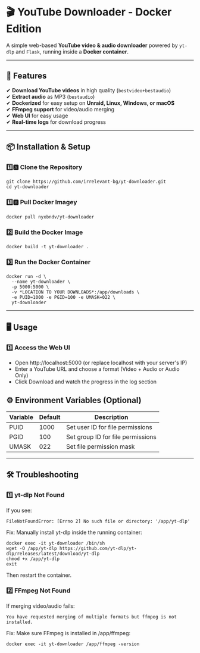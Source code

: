 # 🎬 YouTube Downloader - Docker Edition

A simple web-based **YouTube video & audio downloader** powered by `yt-dlp` and `Flask`, running inside a **Docker container**.

---

## 🚀 Features
✔ **Download YouTube videos** in high quality (`bestvideo+bestaudio`)  
✔ **Extract audio** as MP3 (`bestaudio`)  
✔ **Dockerized** for easy setup on **Unraid, Linux, Windows, or macOS**  
✔ **FFmpeg support** for video/audio merging  
✔ **Web UI** for easy usage  
✔ **Real-time logs** for download progress  

---

## 📦 Installation & Setup


### **1️⃣🅰️ Clone the Repository**

````
git clone https://github.com/irrelevant-bg/yt-downloader.git
cd yt-downloader
````
### **1️⃣🅱️ Pull Docker Imagey**

````
docker pull nyxbndv/yt-downloader
````


### 2️⃣ Build the Docker Image

````
docker build -t yt-downloader .
````

### 3️⃣ Run the Docker Container
```
docker run -d \
  --name yt-downloader \
  -p 5000:5000 \
  -v *LOCATION TO YOUR DOWNLOADS*:/app/downloads \
  -e PUID=1000 -e PGID=100 -e UMASK=022 \
  yt-downloader
```
---

## 🖥️ Usage

### 1️⃣ Access the Web UI
- Open http://localhost:5000 (or replace localhost with your server's IP)
- Enter a YouTube URL and choose a format (Video + Audio or Audio Only)
- Click Download and watch the progress in the log section

## ⚙️ Environment Variables (Optional)
|Variable|Default|Description|
|----- | -----|-----|
|PUID|1000|Set user ID for file permissions|
|PGID|100|Set group ID for file permissions|
|UMASK|022|Set file permission mask|

---
## 🛠️ Troubleshooting

### 1️⃣ yt-dlp Not Found

If you see:
```
FileNotFoundError: [Errno 2] No such file or directory: '/app/yt-dlp'
```
Fix: Manually install yt-dlp inside the running container:
```
docker exec -it yt-downloader /bin/sh
wget -O /app/yt-dlp https://github.com/yt-dlp/yt-dlp/releases/latest/download/yt-dlp
chmod +x /app/yt-dlp
exit
```
Then restart the container.

### 2️⃣ FFmpeg Not Found

If merging video/audio fails:

```
You have requested merging of multiple formats but ffmpeg is not installed.
```

Fix: Make sure FFmpeg is installed in /app/ffmpeg:
```
docker exec -it yt-downloader /app/ffmpeg -version
```
